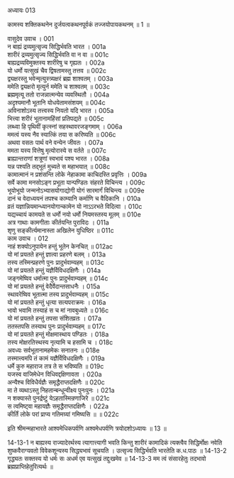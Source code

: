 अध्यायः 013

कामस्य शक्तिकथनेन दुर्जयत्वकथनपूर्वकं तज्जयोपायकथनम् ॥ 1 ॥

वासुदेव उवाच ।	001  
न बाह्यं द्रव्यमुत्सृज्य सिद्धिर्भवति भारत ।	001a  
शारीरं द्रव्यमुत्सृज्य सिद्धिर्भवति वा न वा ॥	001c  
बाह्यद्रव्यविमुक्तस्य शारीरेषु च गृह्यतः ।	002a  
यो धर्मो यत्सुखं चैव द्विषतामस्तु तत्तव ॥	002c  
द्व्यक्षरस्तु भवेन्मृत्युस्त्र्यक्षरं ब्रह्म शाश्वतम् ।	003a  
ममेति द्व्यक्षरो मृत्युर्न ममेति च शाश्वतम् ॥	003c  
ब्रह्ममृत्यू ततो राजन्नात्मन्येव व्यवस्थितौ ।	004a  
अदृश्यमानौ भूतानि योधयेतामसंशयम् ॥	004c  
अविनाशोऽस्य तत्त्वस्य नियतो यदि भारत ।	005a  
भित्त्वा शरीरं भूतानामहिंसां प्रतिपद्यते ॥	005c  
लब्ध्वा हि पृथिवीं कृत्स्नां सहस्थावरजङ्गमाम् ।	006a  
ममत्वं यस्य नैव स्यात्किं तया स करिष्यति ॥	006c  
अथवा वसतः पार्थ वने वन्येन जीवतः ।	007a  
ममता यस्य वित्तेषु मृत्योरास्ये स वर्तते ॥	007c  
ब्राह्यान्तराणां शत्रूणां स्वभावं पश्य भारत ।	008a  
यन्न पश्यति तद्भूतं मुच्यते स महाभयात् ॥	008c  
कामात्मानं न प्रशंसन्ति लोके नेहाकामा काचिदस्ति प्रवृत्तिः ।	009a  
सर्वे कामा मनसोऽङ्ग प्रभूता यान्पण्डितः संहरते विचिन्त्य ।	009c  
भूयोभूयो जन्मनोऽभ्यासयोगाद्योगी योगं सारमार्गं विचिन्त्य ॥	009e  
दानं च वेदाध्ययनं तपश्च काम्यानि कर्माणि च वैदिकानि ।	010a  
व्रतं यज्ञान्नियमान्ध्यानयोगान्कामेन यो नाऽऽरभते विदित्वा ।	010c  
यद्यच्चायं कामयते स धर्मो नयो धर्मो नियमस्तस्य मूलम् ॥	010e  
अत्र गाथाः कामगीताः कीर्तयन्ति पुराविदः ।	011a  
शृणु सङ्कीर्त्यमानास्ता अखिलेन युधिष्ठिर ॥	011c  
काम उवाच ।	012  
नाहं शक्योऽनुपायेन हन्तुं भूतेन केनचित् ॥	012ac  
यो मां प्रयतते हन्तुं ज्ञात्वा प्रहरणे बलम् ।	013a  
तस्य तस्मिन्प्रहरणे पुनः प्रादुर्भवाम्यहम् ॥	013c  
यो मां प्रयतते हन्तुं यज्ञैर्विविधदक्षिणैः ।	014a  
जङ्गमेष्विव धर्मात्मा पुनः प्रादुर्भवाम्यहम् ॥	014c  
यो मां प्रयतते हन्तुं वेदैर्वेदान्तसाधनैः ।	015a  
स्थावरेष्विव भूतात्मा तस्य प्रादुर्भवाम्यहम् ॥	015c  
यो मां प्रयतते हन्तुं धृत्या सत्यपराक्रमः ।	016a  
भावो भवामि तस्याहं स च मां नावबुध्यते ॥	016c  
यो मां प्रयतते हन्तुं तपसा संशितव्रतः ।	017a  
ततस्तपसि तस्याथ पुनः प्रादुर्भवाम्यहम् ॥	017c  
यो मां प्रयतते हन्तुं मोक्षमास्थाय पण्डितः ।	018a  
तस्य मोक्षरतिस्थस्य नृत्यामि च हसामि च ।	018c  
अवध्यः सर्वभूतानामहमेकः सनातनः ॥	018e  
तस्मात्त्वमपि तं कामं यज्ञैर्विविधदक्षिणैः ।	019a  
धर्मे कुरु महाराज तत्र ते स भविष्यति ॥	019c  
यजस्व वाजिमेधेन विधिवद्दक्षिणावता ।	020a  
अन्यैश्च विविधैर्यज्ञैः समृद्धैराप्तदक्षिणैः ॥	020c  
मा ते व्यथाऽस्तु निहतान्बन्धून्वीक्ष्य पुनःपुनः ।	021a  
न शक्यास्ते पुनर्द्रष्टुं येऽहतास्मिन्रणाजिरे ॥	021c  
स त्वमिष्ट्वा महायज्ञैः समृद्धैराप्तदक्षिणैः ।	022a  
कीर्तिं लोके परां प्राप्य गतिमग्र्यां गमिष्यसि ॥ ॥	022c  

इति श्रीमन्महाभारते आश्वमेधिकपर्वणि अश्वमेधपर्वणि त्रयोदशोऽध्यायः ॥ 13 ॥

14-13-1 न बाह्यस्य राज्यादेरर्थस्य त्यागात्त्यागी भवति किन्तु शारीरं कामादिकं त्यक्त्वैव सिद्धिर्मोक्षः नवेति शुष्कवैराग्यवतो विवेकशून्यस्य सिद्ध्यभावं सूचयति । उत्सृज्य सिद्धिर्भवति भारतेति क.ध.पाठः ॥ 14-13-2 गृद्ध्यतः सक्तस्य यो धर्मः सः अधर्म एव यत्सुखं तद्दुःखमेव ॥ 14-13-3 मम त्वं संसारहेतुः तदभावो ब्रह्मप्राप्तिहेतुरित्यर्थः ॥
